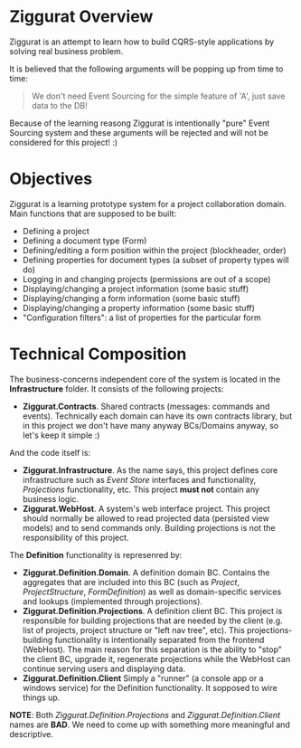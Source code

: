 Ziggurat Overview
=================

Ziggurat is an attempt to learn how to build CQRS-style applications by solving real business problem.

It is believed that the following arguments will be popping up from time to time:

 > We don't need Event Sourcing for the simple feature of 'A', just save data to the DB!

Because of the learning reasong Ziggurat is intentionally "pure" Event Sourcing system and these arguments
will be rejected and will not be considered for this project! :)

Objectives
==========

Ziggurat is a learning prototype system for a project collaboration domain.
Main functions that are supposed to be built:

  - Defining a project
  - Defining a document type (Form)
  - Defining/editing a form position within the project (blockheader, order)
  - Defining properties for document types (a subset of property types will do)
  - Logging in and changing projects (permissions are out of a scope)
  - Displaying/changing a project information (some basic stuff)
  - Displaying/changing a form information (some basic stuff)
  - Displaying/changing a property information (some basic stuff)
  - "Configuration filters": a list of properties for the particular form
  
Technical Composition
=====================

The business-concerns independent core of the system is located in the **Infrastructure** folder.
It consists of the following projects:

  - **Ziggurat.Contracts**. Shared contracts (messages: commands and events). Technically each domain can have its own contracts library, but in this project we don't have many anyway BCs/Domains anyway, so let's keep it simple :)
  
And the code itself is:

  - **Ziggurat.Infrastructure**. As the name says, this project defines core infrastructure such as *Event Store* interfaces and functionality, *Projections* functionality, etc. This project **must not** contain any business logic.
  - **Ziggurat.WebHost**. A system's web interface project. This project should normally be allowed to read projected data (persisted view models) and to send commands only. Building projections is not the responsibility of this project.
  
The **Definition** functionality is represenred by:
 
  - **Ziggurat.Definition.Domain**. A definition domain BC. Contains the aggregates that are included into this BC (such as _Project_, _ProjectStructure_, _FormDefinition_) as well as domain-specific services and lookups (implemented through projections).
  - **Ziggurat.Definition.Projections**. A definition client BC. This project is responsible for building projections that are needed by the client (e.g. list of projects, project structure or "left nav tree", etc). This projections-building functionality is intentionally separated from the frontend (WebHost). The main reason for this separation is the ability to "stop" the client BC, upgrade it, regenerate projections while the WebHost can continue serving users and displaying data.
  - **Ziggurat.Definition.Client** Simply a "runner" (a console app or a windows service) for the Definition functionality. It sopposed to wire things up.
  
 **NOTE**: Both _Ziggurat.Definition.Projections_ and _Ziggurat.Definition.Client_ names are **BAD**. We need to come up with something more meaningful and descriptive.
  